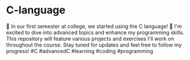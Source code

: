 # C-language
 🎉 In our first semester at college, we started using the C language! 🎉 I'm excited to dive into advanced topics and enhance my programming skills. This repository will feature various projects and exercises I'll work on throughout the course. Stay tuned for updates and feel free to follow my progress! #C #advancedC #learning #coding #programming
